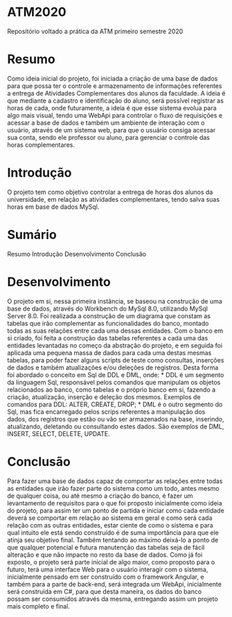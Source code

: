 # ATM2020
Repositório voltado a prática da ATM primeiro semestre 2020

# Resumo

  Como ideia inicial do projeto, foi iniciada a criação de uma base de dados para que possa ter o controle e armazenamento de informações referentes a entrega de Atividades Complementares dos alunos da faculdade. A ideia é que mediante a cadastro e identificação do aluno, será possível registrar as horas de cada, onde futuramente, a ideia é que esse sistema evolua para algo mais visual, tendo uma WebApi para controlar o fluxo de requisições e acessar a base de dados e também um ambiente de interação com o usuário, através de um sistema web, para que o usuário consiga acessar sua conta, sendo ele professor ou aluno, para gerenciar o controle das horas complementares.
  
# Introdução

  O projeto tem como objetivo controlar a entrega de horas dos alunos da universidade, em relação as atividades complementares, tendo salva suas horas em base de dados MySql.
  
# Sumário

  Resumo 
  Introdução
  Desenvolvimento
  Conclusão
  
# Desenvolvimento

  O projeto em si, nessa primeira instância, se baseou na construção de uma base de dados, através do Workbench do MySql 8.0, utilizando MySql Server 8.0. Foi realizada a construção de um diagrama que constam as tabelas que irão complementar as funcionalidades do banco, montado todas as suas relações entre cada uma dessas entidades.
  Com o banco em si criado, foi feita a construção das tabelas referentes a cada uma das entidades levantadas no começo da abstração do projeto, e em seguida foi aplicada uma pequena massa de dados para cada uma destas mesmas tabelas, para poder fazer alguns scripts de teste como consultas, inserções de dados e também atualizações e/ou deleções de registros.
  Desta forma foi abordado o conceito em Sql de DDL e DML, onde: 
    * DDL é um segmento da linguagem Sql, responsável pelos comandos que manipulam os objetos relacionados ao banco, como tabelas e o     próprio banco em si, fazendo a criação, atualização, inserção e deleção dos mesmos. Exemplos de comandos para DDL: ALTER, CREATE, DROP;
    * DML é o outro segmento do Sql, mas fica encarregado pelos scrips referentes a manipulação dos dados, dos registros que estão ou vão ser armazenados na base, inserindo, atualizando, deletando ou consultando estes dados. São exemplos de DML, INSERT, SELECT, DELETE, UPDATE.
    
 # Conclusão
 
  Para fazer uma base de dados capaz de comportar as relações entre todas as entidades que irão fazer parte do sistema como um todo, antes mesmo de qualquer coisa, ou até mesmo a criação do banco, é fazer um levantamento de requisitos para o que foi proposto inicialmente como ideia do projeto, para assim ter um ponto de partida e iniciar como cada entidade deverá se comportar em relação ao sistema em geral e como será cada relação com as outras entidades, estar ciente de como o sistema e para qual intuito ele está sendo construído é de suma importância para que ele atinja seu objetivo final.
  Também tentando ao máximo deixá-lo a ponto de que qualquer potencial e futura manutenção das tabelas seja de fácil alteração e que não impacte no resto da base de dados.
  Como já foi exposto, o projeto será parte inicial de algo maior, como proposto para o futuro, terá uma interface Web para o usuário interagir com o sistema, inicialmente pensado em ser construído com o framework Angular, e também para a parte de back-end, será integrada um WebApi, inicialmente será construída em C#, para que desta maneira, os dados do banco possam ser consumidos através da mesma, entregando assim um projeto mais completo e final.
  
